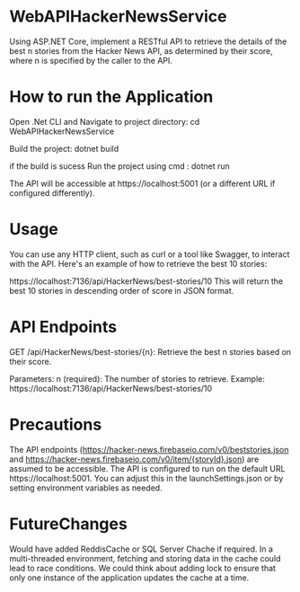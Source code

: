 # WebAPIHackerNewsService
Using ASP.NET Core, implement a RESTful API to retrieve the details of the best n stories from the Hacker News API, as determined by their score, where n is specified by the caller to the API.

How to run the Application 
==================================

Open .Net CLI and Navigate to project directory: 
cd WebAPIHackerNewsService 

Build the project: 
dotnet build 

if the build is sucess Run the project using cmd : 
dotnet run 

The API will be accessible at https://localhost:5001 (or a different URL if configured differently).

Usage
========================
You can use any HTTP client, such as curl or a tool like Swagger, to interact with the API. Here's an example of how to retrieve the best 10 stories:

https://localhost:7136/api/HackerNews/best-stories/10
This will return the best 10 stories in descending order of score in JSON format.

API Endpoints
========================
GET /api/HackerNews/best-stories/{n}: Retrieve the best n stories based on their score.

Parameters:
n (required): The number of stories to retrieve.
Example:
https://localhost:7136/api/HackerNews/best-stories/10

Precautions
========================
The API endpoints (https://hacker-news.firebaseio.com/v0/beststories.json and https://hacker-news.firebaseio.com/v0/item/{storyId}.json) are assumed to be accessible.
The API is configured to run on the default URL https://localhost:5001. You can adjust this in the launchSettings.json or by setting environment variables as needed.

# FutureChanges

Would have added ReddisCache or SQL Server Chache if required.
In a multi-threaded environment, fetching and storing data in the cache could lead to race conditions. We could think about adding lock to ensure that only one instance of the application updates the cache at a time.
